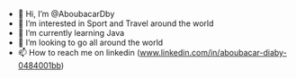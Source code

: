 - 👋 Hi, I’m @AboubacarDby
- 👀 I’m interested in Sport and Travel around the world
- 🌱 I’m currently learning Java
- 💞️ I’m looking to go all around the world 
- 📫 How to reach me on linkedin (www.linkedin.com/in/aboubacar-diaby-0484001bb) 

<!---
AboubacarDby/AboubacarDby is a ✨ special ✨ repository because its `README.md` (this file) appears on your GitHub profile.
You can click the Preview link to take a look at your changes.
--->
